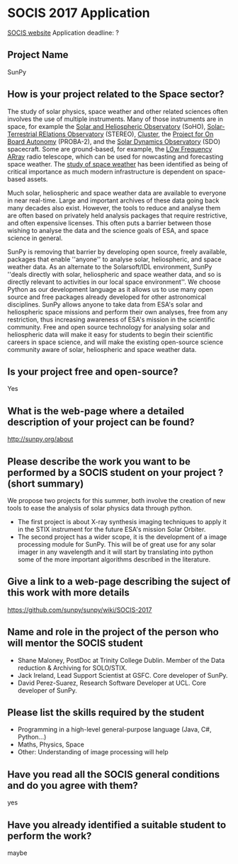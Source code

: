# SOCIS 2017 Application

[SOCIS website](http://sophia.estec.esa.int/)
Application deadline: ?

## Project Name
SunPy

## How is your project related to the Space sector?
The study of solar physics, space weather and other related sciences often 
involves the use of multiple instruments.
Many of those instruments are in space, for example the 
[Solar and Heliospheric Observatory](http://sohowww.nascom.nasa.gov/) (SoHO), 
[Solar-Terrestrial RElations Observatory](http://stereo.gsfc.nasa.gov/) (STEREO), 
[Cluster](http://sci.esa.int/cluster), 
the 
[Project for On Board Autonomy](http://www.esa.int/esaMI/Proba/index.html) (PROBA-2), 
and the 
[Solar Dynamics Observatory](http://www.nasa.gov/mission_pages/sdo/main/index.html) (SDO) 
spacecraft.
Some are ground-based, for example, the [LOw Frequency ARray](http://www.lofar.org/) 
radio telescope, which can be used for nowcasting and forecasting space weather.
The [study of space weather](http://www.esa-spaceweather.net/) has been identified 
as being of critical importance as much modern infrastructure is dependent on 
space-based assets.

Much solar, heliospheric and space weather data are available to everyone in near 
real-time.
Large and important archives of these data going back many decades also exist. 
However, the tools to reduce and analyse them are often based on privately held 
analysis packages that require restrictive, and often expensive licenses.
This often puts a barrier between those wishing to analyse the data and the 
science goals of ESA, and space science in general.

SunPy is removing that barrier by developing open source, freely available, 
packages that enable ''anyone'' to analyse solar, heliospheric, and space weather data.
As an alternate to the Solarsoft/IDL environment, SunPy ''deals directly with solar, 
heliospheric and space weather data, and so is directly relevant to activities in our 
local space environment''. 
We choose Python as our development language as it allows us to use many open source 
and free packages already developed for other astronomical disciplines.
SunPy allows anyone to take data from ESA's solar and heliospheric space missions 
and perform their own analyses, free from any restriction, thus increasing awareness 
of ESA's mission in the scientific community.
Free and open source technology for analysing solar and heliospheric data will make 
it easy for students to begin their scientific careers in space science, and will 
make the existing open-source science community aware of solar, heliospheric and 
space weather data.

## Is your project free and open-source?
Yes

## What is the web-page where a detailed description of your project can be found?
http://sunpy.org/about

## Please describe the work you want to be performed by a SOCIS student on your project ? (short summary)

We propose two projects for this summer, both involve the creation of new tools to
ease the analysis of solar physics data through python. 
- The first project is about X-ray synthesis imaging techniques to apply it in
the STIX instrument for the future ESA's mission Solar Orbiter. 
- The second project has a wider scope, it is the development of a image
processing module for SunPy. This will be of great use for any solar imager in
any wavelength and it will start by translating into python some of the more
important algorithms described in the literature.

## Give a link to a web-page describing the suject of this work with more details
https://github.com/sunpy/sunpy/wiki/SOCIS-2017

## Name and role in the project of the person who will mentor the SOCIS student

- Shane Maloney, PostDoc at Trinity College Dublin. Member of the Data reduction & Archiving for SOLO/STIX.
- Jack Ireland, Lead Support Scientist at GSFC. Core developer of SunPy.
- David Perez-Suarez, Research Software Developer at UCL. Core developer of SunPy.

## Please list the skills required by the student

- Programming in a high-level general-purpose language (Java, C#, Python...)
- Maths, Physics, Space
- Other: Understanding of image processing will help

## Have you read all the SOCIS general conditions and do you agree with them?
yes

## Have you already identified a suitable student to perform the work?
maybe

